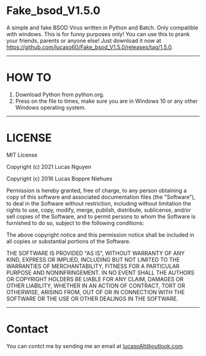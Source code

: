 # Fake_bsod_V1.5.0
A simple and fake BSOD Virus written in Python and Batch. Only compatible with windows.
This is for funny purposes only! You can use this to prank your friends, parents or anyone else! Just download it now at https://github.com/lucaso60/Fake_bsod_V1.5.0/releases/tag/1.5.0.
______________________________________________________________________________________________________________________________________________________________________________________

# HOW TO

1. Download Python from python.org.
2. Press on the file to times, make sure you are in Windows 10 or any other Windows operating system.
____

# LICENSE
MIT License

Copyright (c) 2021 Lucas Nguyen

Copyright (c) 2016 Lucas Boppre Niehues

Permission is hereby granted, free of charge, to any person obtaining a copy
of this software and associated documentation files (the "Software"), to deal
in the Software without restriction, including without limitation the rights
to use, copy, modify, merge, publish, distribute, sublicense, and/or sell
copies of the Software, and to permit persons to whom the Software is
furnished to do so, subject to the following conditions:

The above copyright notice and this permission notice shall be included in all
copies or substantial portions of the Software.

THE SOFTWARE IS PROVIDED "AS IS", WITHOUT WARRANTY OF ANY KIND, EXPRESS OR
IMPLIED, INCLUDING BUT NOT LIMITED TO THE WARRANTIES OF MERCHANTABILITY,
FITNESS FOR A PARTICULAR PURPOSE AND NONINFRINGEMENT. IN NO EVENT SHALL THE
AUTHORS OR COPYRIGHT HOLDERS BE LIABLE FOR ANY CLAIM, DAMAGES OR OTHER
LIABILITY, WHETHER IN AN ACTION OF CONTRACT, TORT OR OTHERWISE, ARISING FROM,
OUT OF OR IN CONNECTION WITH THE SOFTWARE OR THE USE OR OTHER DEALINGS IN THE
SOFTWARE.
______________

# Contact
You can contct me by sending me an email at lucasoAlt@outlook.com.
